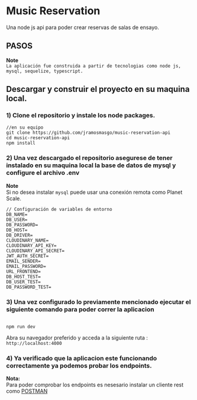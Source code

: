 # Music Reservation

Una node js api para poder crear reservas de salas de ensayo.

## PASOS

**Note**  
`La aplicación fue construida a partir de tecnologias como node js, mysql, sequelize, typescript.`

## Descargar y construir el proyecto en su maquina local.

### 1) Clone el repositorio y instale los node packages.

```
//en su equipo
git clone https://github.com/jramosmasgo/music-reservation-api
cd music-reservation-api
npm install
```

### 2) Una vez descargado el repositorio asegurese de tener instalado en su maquina local la base de datos de mysql y configure el archivo .env

**Note**  
Si no desea instalar `mysql` puede usar una conexión remota como Planet Scale.

```
// Configuración de variables de entorno
DB_NAME=
DB_USER=
DB_PASSWORD=
DB_HOST=
DB_DRIVER=
CLOUDINARY_NAME=
CLOUDINARY_API_KEY=
CLOUDINARY_API_SECRET=
JWT_AUTH_SECRET=
EMAIL_SENDER=
EMAIL_PASSWORD=
URL_FRONTEND=
DB_HOST_TEST=
DB_USER_TEST=
DB_PASSWORD_TEST=
```

### 3) Una vez configurado lo previamente mencionado ejecutar el siguiente comando para poder correr la aplicacion

```

npm run dev
```

Abra su navegador preferido y acceda a la siguiente ruta :  
`http://localhost:4000`

### 4) Ya verificado que la aplicacion este funcionando correctamente ya podemos probar los endpoints.

**Nota:**  
Para poder comprobar los endpoints es nesesario instalar un cliente rest como [POSTMAN](https://www.postman.com/downloads/)
